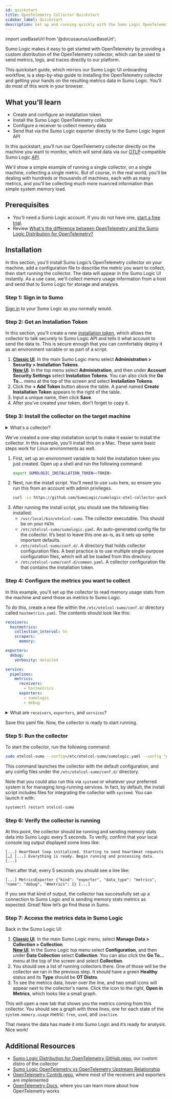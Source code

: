 ```yaml
---
id: quickstart
title: OpenTelemetry Collector Quickstart
sidebar_label: Quickstart
description: Get up and running quickly with the Sumo Logic OpenTelemetry Collector.
---
```

<!-- temporarily pulled from docs -->

import useBaseUrl from '@docusaurus/useBaseUrl';

Sumo Logic makes it easy to get started with OpenTelemetry by providing a custom distribution of the OpenTelemetry collector, which can be used to send metrics, logs, and traces directly to our platform.

This quickstart guide, which mirrors our Sumo Logic UI onboarding workflow, is a step-by-step guide to installing the OpenTelemetry collector and getting your hands on the resulting metrics data in Sumo Logic. You'll do most of this work in your browser.

## What you'll learn

* Create and configure an installation token
* Install the Sumo Logic OpenTelemetry collector
* Configure a receiver to collect memory data
* Send that via the Sumo Logic exporter directly to the Sumo Logic Ingest API

In this quickstart, you'll run our OpenTelemetry collector directly on the machine you want to monitor, which will send data via our [OTLP](https://opentelemetry.io/docs/reference/specification/protocol/)-compatible Sumo Logic [API](/docs/api/).

We'll show a simple example of running a single collector, on a single machine, collecting a single metric. But of course, in the real world, you'll be dealing with hundreds or thousands of machines, each with as many metrics, and you'll be collecting much more nuanced information than simple system memory load.

## Prerequisites

* You'll need a Sumo Logic account. If you do not have one, [start a free trial](/docs/get-started/sign-up/#sign-up-through-sumo-logic).
* Review [What's the difference between OpenTelemetry and the Sumo Logic Distribution for OpenTelemetry?](/docs/send-data/opentelemetry-collector/troubleshooting/#whats-the-difference-between-opentelemetry-and-the-sumo-logic-distribution-for-opentelemetry)


## Installation

In this section, you'll install Sumo Logic’s OpenTelemetry collector on your machine, add a configuration file to describe the metric you want to collect, then start running the collector. The data will appear in the Sumo Logic UI instantly. As a use case, we'll collect memory usage information from a host and send that to Sumo Logic for storage and analysis.

### Step 1: Sign in to Sumo

[Sign in](https://service.sumologic.com/ui/) to your Sumo Logic as you normally would.

### Step 2: Get an Installation Token

In this section, you'll create a new [installation token](/docs/manage/security/installation-tokens), which allows the collector to talk securely to Sumo Logic API and tells it what account to send the data to. This is secure enough that you can comfortably deploy it as an environment variable or as part of a script.

1. [**Classic UI**](/docs/get-started/sumo-logic-ui-classic). In the main Sumo Logic menu select **Administration > Security > Installation Tokens**. <br/>[**New UI**](/docs/get-started/sumo-logic-ui/). In the top menu select **Administration**, and then under **Account Security Settings** select **Installation Tokens**. You can also click the **Go To...** menu at the top of the screen and select **Installation Tokens**. 
1. Click the **+ Add Token** button above the table. A panel named **Create Installation Token** appears to the right of the table.
1. Input a unique name, then click **Save**.
1. After you’ve created your token, don’t forget to copy it.


### Step 3: Install the collector on the target machine

<details>
<summary>What's a collector?</summary>
A collector is an executable program that collects and sends observability data. It typically runs directly on the node that is being monitored (this is the OTel agent).
</details>

We've created a one-step installation script to make it easier to install the collector. In this example, you'll install this on a Mac. These same basic steps work for Linux environments as well.

1. First, set up an environment variable to hold the installation token you just created. Open up a shell and run the following command:
   ```bash
   export SUMOLOGIC_INSTALLATION_TOKEN=<TOKEN>
   ```
1. Next, run the install script. You’ll need to use `sudo` here, so ensure you run this from an account with admin privileges.
   ```bash
   curl -Ls https://github.com/SumoLogic/sumologic-otel-collector-packaging/releases/latest/download/install.sh | sudo -E bash -s --
   ```
1. After running the install script, you should see the following files installed:
   - `/usr/local/bin/otelcol-sumo`. The collector executable. This should be on your `PATH`.
   - `/etc/otelcol-sumo/sumologic.yaml`. An auto-generated config file for the collector. It’s best to leave this one as-is, as it sets up some important defaults.
   - `/etc/otelcol-sumo/conf.d/`. A directory that holds collector configuration files. A best practice is to use multiple single-purpose configuration files, which will all be loaded from this directory.
   - `/etc/otelcol-sumo/conf.d/common.yaml`. A collector configuration file that contains the installation token.

### Step 4: Configure the metrics you want to collect

In this example, you'll set up the collector to read memory usage stats from the machine and send those as metrics to Sumo Logic.

To do this, create a new file within the `/etc/otelcol-sumo/conf.d/` directory called `hostmetrics.yaml`. The contents should look like this:

```yaml title="hostmetrics.yaml"
receivers:
  hostmetrics:
    collection_interval: 5s
    scrapers:
      memory:

exporters:
  debug:
    verbosity: detailed

service:
  pipelines:
    metrics:
      receivers:
        - hostmetrics
      exporters:
        - sumologic
        - debug
```

<details>
<summary>What are <code>receivers</code>, <code>exporters</code>, and <code>services</code>?</summary>

The [`receivers` section](https://opentelemetry.io/docs/collector/configuration/#receivers) describes the sources from which we will collect observability data. The receiver is a component within the collector that understands how to receive data from a particular source. This will have custom code for understanding various types of services to derive metrics from (like Nginx or PostgreSQL). In this case, we’re going to be using the `hostmetrics` receiver, which can collect CPU, disk, and memory information from the host machine that the collector is running on. In that stanza, we specify that we want the collector to scrape information once every 5 seconds, and that we want to run the `memory` scraper. To learn more about `hostmetrics` receiver, check out the docs.

The [`exporters` section](https://opentelemetry.io/docs/collector/configuration/#exporters) describes the places we will send that data. The exporter is a component within the collector that sends data to another destination (in this case, Sumo Logic). The default configuration file already sets up an exporter called `sumologic`, so we don’t need to specify that again. Instead, you'll set up an additional simple console debug logger to see when the collector processes data.

The [`service` section](https://opentelemetry.io/docs/collector/configuration/#service) describes how the collector will process the information between when it scrapes the raw metrics and when it exports it. To do this, it will set up a pipeline for the information that can process metrics, logs, or traces differently. Here we specify that we want a metrics pipeline that takes the data from the `hostmetrics` receiver and sends it to both Sumo Logic and to our local console logger.
</details>

Save this yaml file. Now, the collector is ready to start running.

### Step 5: Run the collector

To start the collector, run the following command:
```bash
sudo otelcol-sumo --config=/etc/otelcol-sumo/sumologic.yaml --config "glob:/etc/otelcol-sumo/conf.d/*.yaml"
```

This command launches the collector with the default configuration, and any config files under the `/etc/otelcol-sumo/conf.d/` directory.

Note that you could also run this via `systemd` or whatever your preferred system is for managing long-running services. In fact, by default, the install script includes files for integrating the collector with `systemd`. You can launch it with:
```bash
systemctl restart otelcol-sumo
```

### Step 6: Verify the collector is running

At this point, the collector should be running and sending memory stats data into Sumo Logic every 5 seconds. To verify, confirm that your local console log output displayed some lines like:

`[...] Heartbeat loop initialized. Starting to send heartbeat requests […]
[...] Everything is ready. Begin running and processing data. [...]`

Then after that, every 5 seconds you should see a line like:

`[...] MetricsExporter {"kind": "exporter", "data_type": "metrics", "name": "debug", "#metrics": 1} [...]`

If you see that kind of output, the collector has successfully set up a connection to Sumo Logic and is sending memory stats metrics as expected. Great! Now let’s go find those in Sumo.

### Step 7: Access the metrics data in Sumo Logic

Back in the Sumo Logic UI:

1. [**Classic UI**](/docs/get-started/sumo-logic-ui-classic). In the main Sumo Logic menu, select **Manage Data > Collection > Collection**. <br/>[**New UI**](/docs/get-started/sumo-logic-ui). In the Sumo Logic top menu select **Configuration**, and then under **Data Collection** select **Collection**. You can also click the **Go To...** menu at the top of the screen and select **Collection**. 
1. You should see a list of running collectors there. One of those will be the collector we ran in the previous step. It should have a green **Healthy** status and its **Type** should be **OT Distro**.
1. To see the metrics data, hover over the line, and two small icons will appear next to the collector's name. Click the icon to the right, **Open in Metrics**, which looks like a small graph.

This will open a new tab that shows you the metrics coming from this collector. You should see a graph with three lines, one for each state of the `system.memory.usage` metric: `free`, `used`, and `inactive`.

That means the data has made it into Sumo Logic and it’s ready for analysis. Nice work!


## Additional Resources

* [Sumo Logic Distribution for OpenTelemetry GitHub repo](https://github.com/SumoLogic/sumologic-otel-collector#readme), our custom distro of the collector
* [Sumo Logic OpenTelemetry vs OpenTelemetry Upstream Relationship](/docs/send-data/opentelemetry-collector/sumo-logic-opentelemetry-vs-opentelemetry-upstream-relationship/)
* [OpenTelemetry Contrib repo](https://github.com/open-telemetry/opentelemetry-collector-contrib#readme), where most of the receivers and exporters are implemented
* [OpenTelemetry Docs](https://opentelemetry.io/docs/), where you can learn more about how OpenTelemetry works

